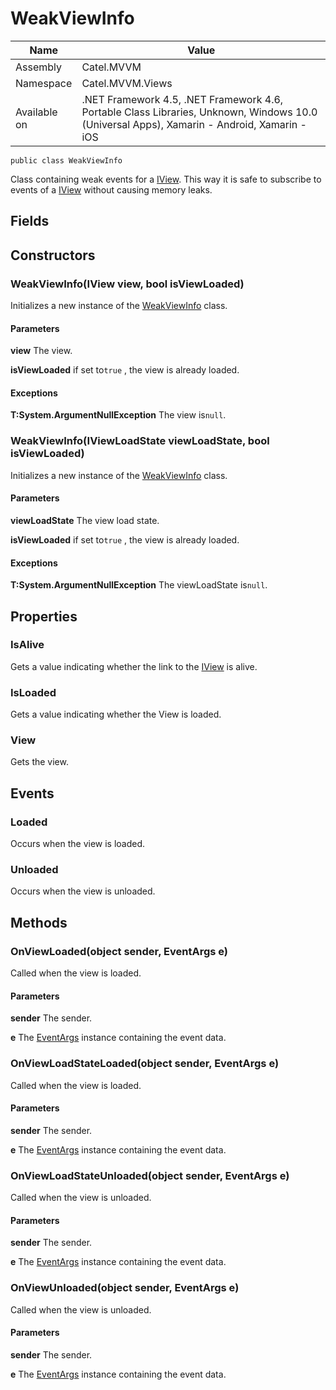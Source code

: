 

# WeakViewInfo

Name|Value
---|---
Assembly|Catel.MVVM
Namespace|Catel.MVVM.Views
Available on|.NET Framework 4.5, .NET Framework 4.6, Portable Class Libraries, Unknown, Windows 10.0 (Universal Apps), Xamarin - Android, Xamarin - iOS

```
public class WeakViewInfo
```

Class containing weak events for a [IView](#). This way it is safe to subscribe to events of a [IView](#) without causing memory leaks.



## Fields

## Constructors

### WeakViewInfo(IView view, bool isViewLoaded)

Initializes a new instance of the [WeakViewInfo](#) class.

#### Parameters

**view**
The view.

**isViewLoaded**
if set to`true` , the view is already loaded.

#### Exceptions

**T:System.ArgumentNullException**
The view is`null`.



### WeakViewInfo(IViewLoadState viewLoadState, bool isViewLoaded)

Initializes a new instance of the [WeakViewInfo](#) class.

#### Parameters

**viewLoadState**
The view load state.

**isViewLoaded**
if set to`true` , the view is already loaded.

#### Exceptions

**T:System.ArgumentNullException**
The viewLoadState is`null`.



## Properties

### IsAlive

Gets a value indicating whether the link to the [IView](#) is alive.



### IsLoaded

Gets a value indicating whether the View is loaded.



### View

Gets the view.



## Events

### Loaded

Occurs when the view is loaded.



### Unloaded

Occurs when the view is unloaded.



## Methods

### OnViewLoaded(object sender, EventArgs e)

Called when the view is loaded.

#### Parameters

**sender**
The sender.

**e**
The [EventArgs](#) instance containing the event data.



### OnViewLoadStateLoaded(object sender, EventArgs e)

Called when the view is loaded.

#### Parameters

**sender**
The sender.

**e**
The [EventArgs](#) instance containing the event data.



### OnViewLoadStateUnloaded(object sender, EventArgs e)

Called when the view is unloaded.

#### Parameters

**sender**
The sender.

**e**
The [EventArgs](#) instance containing the event data.



### OnViewUnloaded(object sender, EventArgs e)

Called when the view is unloaded.

#### Parameters

**sender**
The sender.

**e**
The [EventArgs](#) instance containing the event data.



